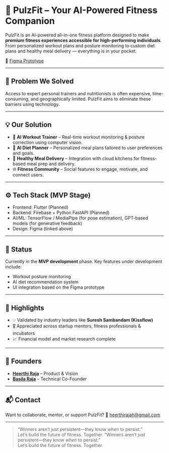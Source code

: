 # 💪 PulzFit – Your AI-Powered Fitness Companion

PulzFit is an AI-powered all-in-one fitness platform designed to make **premium fitness experiences accessible for high-performing individuals**. From personalized workout plans and posture monitoring to custom diet plans and healthy meal delivery — everything is in your pocket.

🚀 [Figma Prototype](https://www.figma.com/proto/YQG51bgwT4FjlFv1JBvTGY/Pulzfit-with-Tminus1-Template?node-id=1403-17684&starting-point-node-id=1403%3A17684)

---

## 🧠 Problem We Solved
Access to expert personal trainers and nutritionists is often expensive, time-consuming, and geographically limited. PulzFit aims to eliminate these barriers using technology.

---

## 💡 Our Solution
- 🤖 **AI Workout Trainer** – Real-time workout monitoring & posture correction using computer vision.
- 🥗 **AI Diet Planner** – Personalized meal plans tailored to user preferences and goals.
- 🍱 **Healthy Meal Delivery** – Integration with cloud kitchens for fitness-based meal prep and delivery.
- 🌐 **Fitness Community** – Social features to engage, motivate, and connect users.

---

## ⚙️ Tech Stack (MVP Stage)
- Frontend: Flutter (Planned)
- Backend: Firebase + Python FastAPI (Planned)
- AI/ML: TensorFlow / MediaPipe (for pose estimation), GPT-based models (for generative feedback)
- Design: Figma (linked above)

---

## 🎯 Status
Currently in the **MVP development** phase. Key features under development include:
- Workout posture monitoring
- AI diet recommendation system
- UI integration based on the Figma prototype

---

## 📌 Highlights
- 💡 Validated by industry leaders like **Suresh Sambandam (Kissflow)**
- 🎖 Appreciated across startup mentors, fitness professionals & incubators
- 📈 Financial model and market research complete

---

## 👥 Founders
- **[Heerthi Raja](https://www.linkedin.com/in/heerthiraja/)** – Product & Vision  
- **[Basila Raja](https://www.linkedin.com/in/syed-basila-s/)** – Technical Co-Founder

---

## 📬 Contact
Want to collaborate, mentor, or support PulzFit?
📩 heerthirajah@gmail.com

---

> “Winners aren’t just persistent—they know *when* to persist.”  
> Let’s build the future of fitness. Together.
> “Winners aren’t just persistent—they know *when* to persist.”  
> Let’s build the future of fitness. Together.

